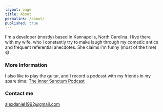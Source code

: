```yaml
---
layout: page
title: About
permalink: /about/
published: true
---
```


I'm a developer (mostly) based in Kannapolis, North Carolina. I live there with my wife, who I constantly try to make laugh through my comedic antics and frequent referential anecdotes. She claims I'm funny (most of the time) 😅.

### More Information

I also like to play the guitar, and I record a podcast with my friends in my spare time: [The Inner Sanctum Podcast](http://bit.ly/innersanctumpodcast)

### Contact me

[alexdaniel1992@gmail.com](mailto:alexdaniel1992@gmail.com)
